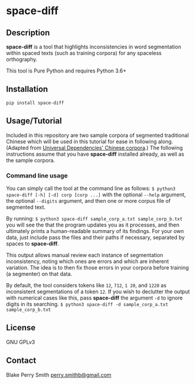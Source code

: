 # space-diff

## Description
__space-diff__ is a tool that highlights inconsistencies in word segmentation within spaced texts (such as training corpora) for any spaceless orthography.

This tool is Pure Python and requires Python 3.6+

## Installation
`pip install space-diff`

## Usage/Tutorial
Included in this repository are two sample corpora of segmented traditional Chinese which will be used in this tutorial for ease in following along. (Adapted from [Universal Dependencies' Chinese corpora](https://github.com/UniversalDependencies/UD_Chinese-GSD/tree/master).) The following instructions assume that you have __space-diff__ installed already, as well as the sample corpora.

### Command line usage
You can simply call the tool at the command line as follows:
`$ python3 space-diff [-h] [-d] corp [corp ...]`
with the optional `--help` argument, the optional `--digits` argument, and then one or more corpus file of segmented text.

By running:
`$ python3 space-diff sample_corp_a.txt sample_corp_b.txt`
you will see the that the program updates you as it processes, and then ultimately prints a human-readable summary of its findings. For your own data, just include pass the files and their paths if necessary, separated by spaces to __space-diff__.

This output allows manual review each instance of segmentation inconsistency, noting which ones are errors and which are inherent variation. The idea is to then fix those errors in your corpora before training (a segmenter) on that data.

By default, the tool considers tokens like `12`, `712`, `1 20`, and `1220` as inconsistent segmentations of a token `12`. If you wish to declutter the output with numerical cases like this, pass __space-diff__ the argument `-d` to ignore digits in its searching.
`$ python3 space-diff -d sample_corp_a.txt sample_corp_b.txt`

## License
GNU GPLv3

## Contact
Blake Perry Smith
perry.smithb@gmail.com
